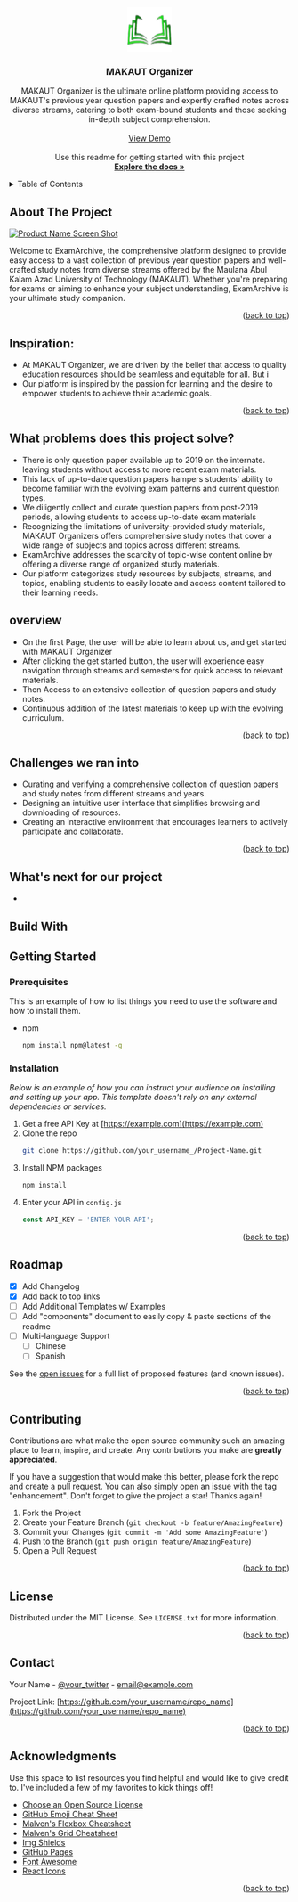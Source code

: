 <!-- PROJECT LOGO -->
<br />
<div align="center">
  <a href="https://github.com/othneildrew/Best-README-Template">
    <img src="https://raw.githubusercontent.com/Floydscharm/project/master/static/Image/pencil.png" alt="Logo" width="80" height="80">
  </a>

  <h3 align="center">MAKAUT Organizer</h3>

  <p align="center">
    MAKAUT Organizer is the ultimate online platform providing access to MAKAUT's previous year question papers and expertly crafted notes across diverse streams, catering to both exam-bound students and those seeking in-depth subject comprehension.
    <br />
    <br />
     <a href="https://github.com/othneildrew/Best-README-Template">View Demo</a>
    <br />
    <br />
    Use this readme for getting started with this project
     <br />
    <a href="https://github.com/othneildrew/Best-README-Template"><strong>Explore the docs »</strong></a>
  </p>
</div>



<!-- TABLE OF CONTENTS -->
<details>
  <summary>Table of Contents</summary>
  <ol>
    <li><a href="#about-the-project">About The Project</a></li>
    <li><a href="#inspiration">Inspiration</a></li>
    <li><a href="#what problems does this project solve?">/a> What problems does this project solve?</li>
    <li><a href="#overview">overview</a></li>
    <li><a href="#Challenges we ran into">Challenges we ran into</a></li>
    <li><a href="#What's next for our project">What's next for our project</a></li>
      <li><a href="#build with">Build With</a></li>
    <li><a href="#roadmap">Roadmap</a></li>
     <li>
      <a href="#getting-started">Getting Started</a>
      <ul>
        <li><a href="#prerequisites">Prerequisites</a></li>
        <li><a href="#installation">Installation</a></li>
      </ul>
    </li>
    <li><a href="#contributing">Contributing</a></li>
    <li><a href="#license">License</a></li>
    <li><a href="#contact">Contact</a></li>
    <li><a href="#acknowledgments">Acknowledgments</a></li>
  </ol>
</details>



<!-- ABOUT THE PROJECT -->
## About The Project

[![Product Name Screen Shot][product-screenshot]](https://raw.githubusercontent.com/Floydscharm/project/master/static/Image/Screenshot%202023-08-28%20134213.png)

Welcome to ExamArchive, the comprehensive platform designed to provide easy access to a vast collection of previous year question papers and well-crafted study notes from diverse streams offered by the Maulana Abul Kalam Azad University of Technology (MAKAUT). Whether you're preparing for exams or aiming to enhance your subject understanding, ExamArchive is your ultimate study companion.

<p align="right">(<a href="#readme-top">back to top</a>)</p>

## Inspiration:

* At MAKAUT Organizer, we are driven by the belief that access to quality education resources should be seamless and equitable for all. But i
* Our platform is inspired by the passion for learning and the desire to empower students to achieve their academic goals.

<p align="right">(<a href="#readme-top">back to top</a>)</p>


## What problems does this project solve?

* There is only question paper available up to 2019 on the internate. leaving students without access to more recent exam materials.
* This lack of up-to-date question papers hampers students' ability to become familiar with the evolving exam patterns and current question types.
* We diligently collect and curate question papers from post-2019 periods, allowing students to access up-to-date exam materials
* Recognizing the limitations of university-provided study materials, MAKAUT Organizers offers comprehensive study notes that cover a wide range of subjects and topics across different streams.
* ExamArchive addresses the scarcity of topic-wise content online by offering a diverse range of organized study materials.
* Our platform categorizes study resources by subjects, streams, and topics, enabling students to easily locate and access content tailored to their learning needs.


## overview

* On the first Page, the user will be able to learn about us, and get started with MAKAUT Organizer
* After clicking the get started button, the user will experience easy navigation through streams and semesters for quick access to relevant materials.
* Then Access to an extensive collection of question papers and study notes.
* Continuous addition of the latest materials to keep up with the evolving curriculum.

<p align="right">(<a href="#readme-top">back to top</a>)</p>


## Challenges we ran into

*  Curating and verifying a comprehensive collection of question papers and study notes from different streams and years.
*  Designing an intuitive user interface that simplifies browsing and downloading of resources.
*  Creating an interactive environment that encourages learners to actively participate and collaborate.

<p align="right">(<a href="#readme-top">back to top</a>)</p>

## What's next for our project

*

## Build With





## Getting Started



### Prerequisites

This is an example of how to list things you need to use the software and how to install them.
* npm
  ```sh
  npm install npm@latest -g
  ```

### Installation

_Below is an example of how you can instruct your audience on installing and setting up your app. This template doesn't rely on any external dependencies or services._

1. Get a free API Key at [https://example.com](https://example.com)
2. Clone the repo
   ```sh
   git clone https://github.com/your_username_/Project-Name.git
   ```
3. Install NPM packages
   ```sh
   npm install
   ```
4. Enter your API in `config.js`
   ```js
   const API_KEY = 'ENTER YOUR API';
   ```

<p align="right">(<a href="#readme-top">back to top</a>)</p>


## Roadmap

- [x] Add Changelog
- [x] Add back to top links
- [ ] Add Additional Templates w/ Examples
- [ ] Add "components" document to easily copy & paste sections of the readme
- [ ] Multi-language Support
    - [ ] Chinese
    - [ ] Spanish

See the [open issues](https://github.com/othneildrew/Best-README-Template/issues) for a full list of proposed features (and known issues).

<p align="right">(<a href="#readme-top">back to top</a>)</p>

<!-- CONTRIBUTING -->
## Contributing

Contributions are what make the open source community such an amazing place to learn, inspire, and create. Any contributions you make are **greatly appreciated**.

If you have a suggestion that would make this better, please fork the repo and create a pull request. You can also simply open an issue with the tag "enhancement".
Don't forget to give the project a star! Thanks again!

1. Fork the Project
2. Create your Feature Branch (`git checkout -b feature/AmazingFeature`)
3. Commit your Changes (`git commit -m 'Add some AmazingFeature'`)
4. Push to the Branch (`git push origin feature/AmazingFeature`)
5. Open a Pull Request

<p align="right">(<a href="#readme-top">back to top</a>)</p>



<!-- LICENSE -->
## License

Distributed under the MIT License. See `LICENSE.txt` for more information.

<p align="right">(<a href="#readme-top">back to top</a>)</p>



<!-- CONTACT -->
## Contact

Your Name - [@your_twitter](https://twitter.com/your_username) - email@example.com

Project Link: [https://github.com/your_username/repo_name](https://github.com/your_username/repo_name)

<p align="right">(<a href="#readme-top">back to top</a>)</p>



<!-- ACKNOWLEDGMENTS -->
## Acknowledgments

Use this space to list resources you find helpful and would like to give credit to. I've included a few of my favorites to kick things off!

* [Choose an Open Source License](https://choosealicense.com)
* [GitHub Emoji Cheat Sheet](https://www.webpagefx.com/tools/emoji-cheat-sheet)
* [Malven's Flexbox Cheatsheet](https://flexbox.malven.co/)
* [Malven's Grid Cheatsheet](https://grid.malven.co/)
* [Img Shields](https://shields.io)
* [GitHub Pages](https://pages.github.com)
* [Font Awesome](https://fontawesome.com)
* [React Icons](https://react-icons.github.io/react-icons/search)

<p align="right">(<a href="#readme-top">back to top</a>)</p>



<!-- MARKDOWN LINKS & IMAGES -->
<!-- https://www.markdownguide.org/basic-syntax/#reference-style-links -->
[contributors-shield]: https://img.shields.io/github/contributors/othneildrew/Best-README-Template.svg?style=for-the-badge
[contributors-url]: https://github.com/othneildrew/Best-README-Template/graphs/contributors
[forks-shield]: https://img.shields.io/github/forks/othneildrew/Best-README-Template.svg?style=for-the-badge
[forks-url]: https://github.com/othneildrew/Best-README-Template/network/members
[stars-shield]: https://img.shields.io/github/stars/othneildrew/Best-README-Template.svg?style=for-the-badge
[stars-url]: https://github.com/othneildrew/Best-README-Template/stargazers
[issues-shield]: https://img.shields.io/github/issues/othneildrew/Best-README-Template.svg?style=for-the-badge
[issues-url]: https://github.com/othneildrew/Best-README-Template/issues
[license-shield]: https://img.shields.io/github/license/othneildrew/Best-README-Template.svg?style=for-the-badge
[license-url]: https://github.com/othneildrew/Best-README-Template/blob/master/LICENSE.txt
[linkedin-shield]: https://img.shields.io/badge/-LinkedIn-black.svg?style=for-the-badge&logo=linkedin&colorB=555
[linkedin-url]: https://linkedin.com/in/othneildrew
[product-screenshot]: images/screenshot.png
[Next.js]: https://img.shields.io/badge/next.js-000000?style=for-the-badge&logo=nextdotjs&logoColor=white
[Next-url]: https://nextjs.org/
[React.js]: https://img.shields.io/badge/React-20232A?style=for-the-badge&logo=react&logoColor=61DAFB
[React-url]: https://reactjs.org/
[Vue.js]: https://img.shields.io/badge/Vue.js-35495E?style=for-the-badge&logo=vuedotjs&logoColor=4FC08D
[Vue-url]: https://vuejs.org/
[Angular.io]: https://img.shields.io/badge/Angular-DD0031?style=for-the-badge&logo=angular&logoColor=white
[Angular-url]: https://angular.io/
[Svelte.dev]: https://img.shields.io/badge/Svelte-4A4A55?style=for-the-badge&logo=svelte&logoColor=FF3E00
[Svelte-url]: https://svelte.dev/
[Laravel.com]: https://img.shields.io/badge/Laravel-FF2D20?style=for-the-badge&logo=laravel&logoColor=white
[Laravel-url]: https://laravel.com
[Bootstrap.com]: https://img.shields.io/badge/Bootstrap-563D7C?style=for-the-badge&logo=bootstrap&logoColor=white
[Bootstrap-url]: https://getbootstrap.com
[JQuery.com]: https://img.shields.io/badge/jQuery-0769AD?style=for-the-badge&logo=jquery&logoColor=white
[JQuery-url]: https://jquery.com 
